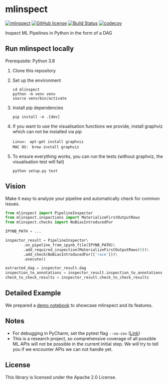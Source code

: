 mlinspect
================================

[![mlinspect](https://img.shields.io/badge/🔎-mlinspect-green)](https://github.com/stefan-grafberger/MLInspect)
[![GitHub license](https://img.shields.io/badge/License-Apache%202.0-yellowgreen.svg)](https://github.com/stefan-grafberger/MLInspect/blob/master/LICENSE)
[![Build Status](https://travis-ci.com/stefan-grafberger/mlinspect.svg?token=x1zHsibRoiV8cZwxNVsj&branch=master)](https://travis-ci.com/stefan-grafberger/MLInspect)
[![codecov](https://codecov.io/gh/stefan-grafberger/MLInspect/branch/master/graph/badge.svg?token=KTMNPBV1ZZ)](https://codecov.io/gh/stefan-grafberger/MLInspect)

Inspect ML Pipelines in Python in the form of a DAG

## Run mlinspect locally

Prerequisite: Python 3.8

1. Clone this repository
2. Set up the environment

	`cd mlinspect` <br>
	`python -m venv venv` <br>
	`source venv/bin/activate` <br>
	
3. Install pip dependencies 

    `pip install -e .[dev]` <br>
    
4. If you want to use the visualisation functions we provide, install graphviz which can not be installed via pip

    `Linux: ` `apt-get install graphviz` <br>
    `MAC OS: ` `brew install graphviz` <br>

5. To ensure everything works, you can run the tests (without graphviz, the visualisation test will fail)

    `python setup.py test` <br>
    
## Vision
Make it easy to analyze your pipeline and automatically check for common issues.
```python
from mlinspect import PipelineInspector
from mlinspect.inspections import MaterializeFirstOutputRows
from mlinspect.checks import NoBiasIntroducedFor

IPYNB_PATH = ...

inspector_result = PipelineInspector\
        .on_pipeline_from_ipynb_file(IPYNB_PATH)\
        .add_required_inspection(MaterializeFirstOutputRows(5))\
        .add_check(NoBiasIntroducedFor(['race']))\
        .execute()

extracted_dag = inspector_result.dag
inspection_to_annotations = inspector_result.inspection_to_annotations
check_to_check_results = inspector_result.check_to_check_results
```

## Detailed Example
We prepared a [demo notebook](demo/feature_overview/feature_overview.ipynb) to showcase mlinspect and its features.
    
## Notes
* For debugging in PyCharm, set the pytest flag `--no-cov` ([Link](https://stackoverflow.com/questions/34870962/how-to-debug-py-test-in-pycharm-when-coverage-is-enabled))
* This is a research project, so comprehensive coverage of all possible ML APIs will not be possible in the current initial step. We will try to tell you if we encounter APIs we can not handle yet.

## License
This library is licensed under the Apache 2.0 License.
